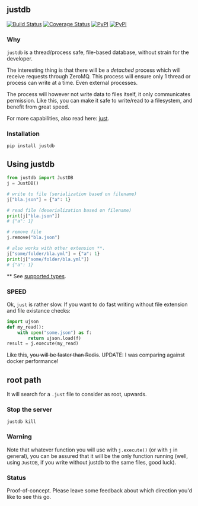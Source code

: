 ## justdb

[![Build Status](https://travis-ci.org/kootenpv/justdb.svg?branch=master)](https://travis-ci.org/kootenpv/justdb)
[![Coverage Status](https://coveralls.io/repos/github/kootenpv/justdb/badge.svg?branch=master)](https://coveralls.io/github/kootenpv/justdb?branch=master)
[![PyPI](https://img.shields.io/pypi/v/justdb.svg?style=flat-square)](https://pypi.python.org/pypi/justdb/)
[![PyPI](https://img.shields.io/pypi/pyversions/justdb.svg?style=flat-square)](https://pypi.python.org/pypi/justdb/)

### Why

`justdb` is a thread/process safe, file-based database, without strain for the developer.

The interesting thing is that there will be a _detached_ process which
will receive requests through ZeroMQ. This process will ensure only 1
thread or process can write at a time. Even external processes.

The process will however not write data to files itself, it only communicates permission.
Like this, you can make it safe to write/read to a filesystem, and benefit from great speed.

For more capabilities, also read here: [just](https://github.com/kootenpv/just).

### Installation

    pip install justdb

## Using justdb

```python
from justdb import JustDB
j = JustDB()

# write to file (serialization based on filename)
j["bla.json"] = {"a": 1}

# read file (deserialization based on filename)
print(j["bla.json"])
# {"a": 1}

# remove file
j.remove("bla.json")

# also works with other extension **.
j["some/folder/bla.yml"] = {"a": 1}
print(j["some/folder/bla.yml"])
# {"a": 1}
```

** See [supported types](https://github.com/kootenpv/just/blob/master/just/__init__.py#L28).

### SPEED

Ok, `just` is rather slow. If you want to do fast writing without file extension and file existance checks:

```python
import ujson
def my_read():
    with open("some.json") as f:
        return ujson.load(f)
result = j.execute(my_read)
```

Like this, ~~you will be faster than Redis~~. UPDATE: I was comparing against docker performance!

## root path

It will search for a `.just` file to consider as root, upwards.

### Stop the server

    justdb kill

### Warning

Note that whatever function you will use with `j.execute()` (or with `j` in general), you can be assured that it will be the only function running (well, using `JustDB`, if you write without justdb to the same files, good luck).

### Status

Proof-of-concept. Please leave some feedback about which direction you'd like to see this go.
